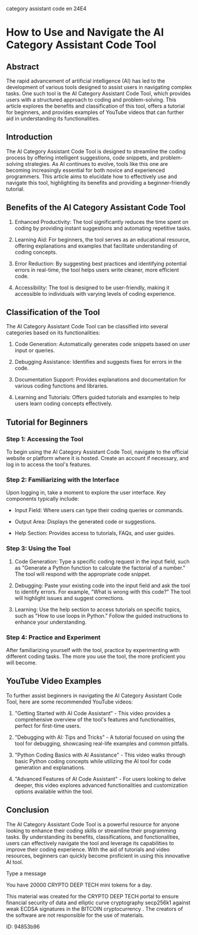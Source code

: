 category assistant code en 24E4
# How to Use and Navigate the AI Category Assistant Code Tool



## Abstract



The rapid advancement of artificial intelligence (AI) has led to the development of various tools designed to assist users in navigating complex tasks. One such tool is the AI Category Assistant Code Tool, which provides users with a structured approach to coding and problem-solving. This article explores the benefits and classification of this tool, offers a tutorial for beginners, and provides examples of YouTube videos that can further aid in understanding its functionalities.



## Introduction



The AI Category Assistant Code Tool is designed to streamline the coding process by offering intelligent suggestions, code snippets, and problem-solving strategies. As AI continues to evolve, tools like this one are becoming increasingly essential for both novice and experienced programmers. This article aims to elucidate how to effectively use and navigate this tool, highlighting its benefits and providing a beginner-friendly tutorial.



## Benefits of the AI Category Assistant Code Tool



1. Enhanced Productivity: The tool significantly reduces the time spent on coding by providing instant suggestions and automating repetitive tasks.



2. Learning Aid: For beginners, the tool serves as an educational resource, offering explanations and examples that facilitate understanding of coding concepts.



3. Error Reduction: By suggesting best practices and identifying potential errors in real-time, the tool helps users write cleaner, more efficient code.



4. Accessibility: The tool is designed to be user-friendly, making it accessible to individuals with varying levels of coding experience.



## Classification of the Tool



The AI Category Assistant Code Tool can be classified into several categories based on its functionalities:



1. Code Generation: Automatically generates code snippets based on user input or queries.



2. Debugging Assistance: Identifies and suggests fixes for errors in the code.



3. Documentation Support: Provides explanations and documentation for various coding functions and libraries.



4. Learning and Tutorials: Offers guided tutorials and examples to help users learn coding concepts effectively.



## Tutorial for Beginners



### Step 1: Accessing the Tool



To begin using the AI Category Assistant Code Tool, navigate to the official website or platform where it is hosted. Create an account if necessary, and log in to access the tool's features.



### Step 2: Familiarizing with the Interface



Upon logging in, take a moment to explore the user interface. Key components typically include:



- Input Field: Where users can type their coding queries or commands.

- Output Area: Displays the generated code or suggestions.

- Help Section: Provides access to tutorials, FAQs, and user guides.



### Step 3: Using the Tool



1. Code Generation: Type a specific coding request in the input field, such as "Generate a Python function to calculate the factorial of a number." The tool will respond with the appropriate code snippet.



2. Debugging: Paste your existing code into the input field and ask the tool to identify errors. For example, "What is wrong with this code?" The tool will highlight issues and suggest corrections.



3. Learning: Use the help section to access tutorials on specific topics, such as "How to use loops in Python." Follow the guided instructions to enhance your understanding.



### Step 4: Practice and Experiment



After familiarizing yourself with the tool, practice by experimenting with different coding tasks. The more you use the tool, the more proficient you will become.



## YouTube Video Examples



To further assist beginners in navigating the AI Category Assistant Code Tool, here are some recommended YouTube videos:



1. "Getting Started with AI Code Assistant" - This video provides a comprehensive overview of the tool's features and functionalities, perfect for first-time users.



2. "Debugging with AI: Tips and Tricks" - A tutorial focused on using the tool for debugging, showcasing real-life examples and common pitfalls.



3. "Python Coding Basics with AI Assistance" - This video walks through basic Python coding concepts while utilizing the AI tool for code generation and explanations.



4. "Advanced Features of AI Code Assistant" - For users looking to delve deeper, this video explores advanced functionalities and customization options available within the tool.



## Conclusion



The AI Category Assistant Code Tool is a powerful resource for anyone looking to enhance their coding skills or streamline their programming tasks. By understanding its benefits, classifications, and functionalities, users can effectively navigate the tool and leverage its capabilities to improve their coding experience. With the aid of tutorials and video resources, beginners can quickly become proficient in using this innovative AI tool.



Type a message

You have 20000 CRYPTO DEEP TECH mini tokens for a day.


This material was created for the  CRYPTO DEEP TECH portal  to ensure financial security of data and elliptic curve cryptography  secp256k1 against weak ECDSA  signatures   in the  BITCOIN cryptocurrency . The creators of the software are not responsible for the use of materials.

 ID: 94853b96
